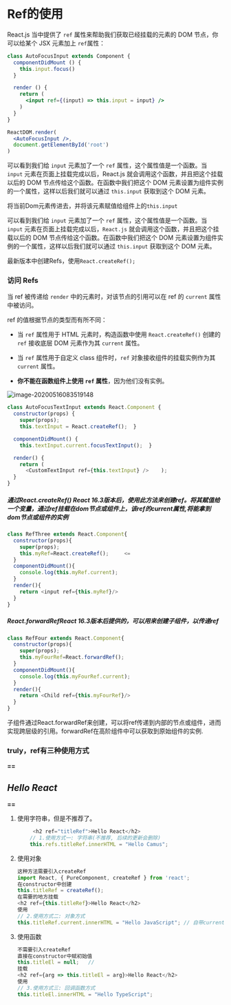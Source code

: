 # Ref的使用

React.js 当中提供了 `ref` 属性来帮助我们获取已经挂载的元素的 DOM 节点，你可以给某个 JSX 元素加上 `ref`属性：

```jsx
class AutoFocusInput extends Component {
  componentDidMount () {
    this.input.focus()
  }

  render () {
    return (
      <input ref={(input) => this.input = input} />
    )
  }
}

ReactDOM.render(
  <AutoFocusInput />,
  document.getElementById('root')
)
```

可以看到我们给 `input` 元素加了一个 `ref` 属性，这个属性值是一个函数。当 `input` 元素在页面上挂载完成以后，React.js 就会调用这个函数，并且把这个挂载以后的 DOM 节点传给这个函数。在函数中我们把这个 DOM 元素设置为组件实例的一个属性，这样以后我们就可以通过 `this.input` 获取到这个 DOM 元素。

将当前Dom元素传进去，并将该元素赋值给组件上的`this.input`

可以看到我们给 `input` 元素加了一个 `ref` 属性，这个属性值是一个函数。当 `input` 元素在页面上挂载完成以后，`React.js` 就会调用这个函数，并且把这个挂载以后的 DOM 节点传给这个函数。在函数中我们把这个 DOM 元素设置为组件实例的一个属性，这样以后我们就可以通过 `this.input` 获取到这个 DOM 元素。

最新版本中创建Refs，使用`React.createRef();`

### 访问 Refs

当 ref 被传递给 `render` 中的元素时，对该节点的引用可以在 ref 的 `current` 属性中被访问。

ref 的值根据节点的类型而有所不同：

- 当 `ref` 属性用于 HTML 元素时，构造函数中使用 `React.createRef()` 创建的 `ref` 接收底层 DOM 元素作为其 `current` 属性。

- 当 `ref` 属性用于自定义 class 组件时，`ref` 对象接收组件的挂载实例作为其 `current` 属性。

- **你不能在函数组件上使用 `ref` 属性**，因为他们没有实例。

  <!--但是以下为在函数组件上使用的ref，得到了一些关于组件的信息，antd的组件-->

![image-20200516083519148](C:\Users\Camus\AppData\Roaming\Typora\typora-user-images\image-20200516083519148.png)

```javascript
class AutoFocusTextInput extends React.Component {
  constructor(props) {
    super(props);
    this.textInput = React.createRef();  }

  componentDidMount() {
    this.textInput.current.focusTextInput();  }

  render() {
    return (
      <CustomTextInput ref={this.textInput} />    );
  }
}
```

##### 通过React.createRef() React 16.3版本后，使用此方法来创建ref。将其赋值给一个变量，通过ref挂载在dom节点或组件上，该ref的current属性,将能拿到dom节点或组件的实例

```js
class RefThree extends React.Component{
  constructor(props){
    super(props);
    this.myRef=React.createRef();     <=
  }
  componentDidMount(){
    console.log(this.myRef.current);
  }
  render(){
    return <input ref={this.myRef}/>
  }
}

```

##### React.forwardRefReact 16.3版本后提供的，可以用来创建子组件，以传递ref

```js
class RefFour extends React.Component{
  constructor(props){
    super(props);
    this.myFourRef=React.forwardRef();
  }
  componentDidMount(){
    console.log(this.myFourRef.current);
  }
  render(){
    return <Child ref={this.myFourRef}/>
  }
}

```

子组件通过React.forwardRef来创建，可以将ref传递到内部的节点或组件，进而实现跨层级的引用。forwardRef在高阶组件中可以获取到原始组件的实例.

### truly，ref有三种使用方式

**==*<h2 ref=字符串/对象/函数>Hello React</h2>*==**

1. 使用字符串，但是不推荐了。

   ```js
     	<h2 ref="titleRef">Hello React</h2>
       // 1.使用方式一: 字符串(不推荐, 后续的更新会删除)
       this.refs.titleRef.innerHTML = "Hello Camus";
   ```

2. 使用对象

   ```js
   这种方法需要引入createRef
   import React, { PureComponent, createRef } from 'react';
   在constructor中创建
   this.titleRef = createRef();
   在需要的地方挂载
   <h2 ref={this.titleRef}>Hello React</h2>
   使用
   // 2.使用方式二: 对象方式
   this.titleRef.current.innerHTML = "Hello JavaScript"; // 自带current属性
   ```

3. 使用函数

   ```js
   不需要引入createRef
   直接在constructor中赋初始值
   this.titleEl = null;   //
   挂载
   <h2 ref={arg => this.titleEl = arg}>Hello React</h2>
   使用
   // 3.使用方式三: 回调函数方式
   this.titleEl.innerHTML = "Hello TypeScript";
   ```

   